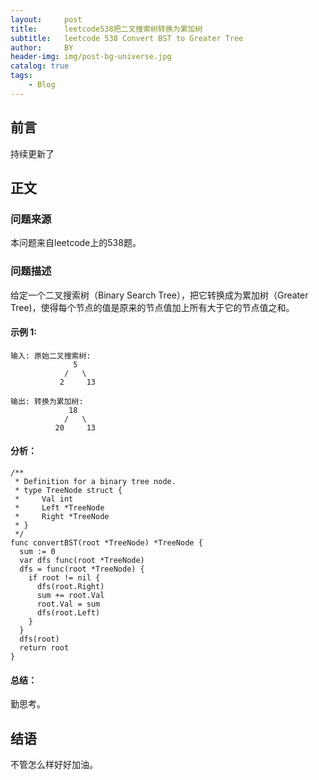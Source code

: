 ```yaml
---
layout:     post
title:      leetcode538把二叉搜索树转换为累加树
subtitle:   leetcode 538 Convert BST to Greater Tree
author:     BY
header-img: img/post-bg-universe.jpg
catalog: true
tags:
    - Blog
---
```



## 前言

持续更新了

## 正文

### 问题来源

本问题来自leetcode上的538题。  

### 问题描述

给定一个二叉搜索树（Binary Search Tree），把它转换成为累加树（Greater Tree)，使得每个节点的值是原来的节点值加上所有大于它的节点值之和。  

#### 示例 1:
```
输入: 原始二叉搜索树:
              5
            /   \
           2     13

输出: 转换为累加树:
             18
            /   \
          20     13
```

#### 分析：  
```
/**
 * Definition for a binary tree node.
 * type TreeNode struct {
 *     Val int
 *     Left *TreeNode
 *     Right *TreeNode
 * }
 */
func convertBST(root *TreeNode) *TreeNode {
  sum := 0
  var dfs func(root *TreeNode)
  dfs = func(root *TreeNode) {
    if root != nil {
      dfs(root.Right)
      sum += root.Val
      root.Val = sum
      dfs(root.Left)
    }
  }
  dfs(root)
  return root
}
```

#### 总结：
勤思考。  

## 结语
不管怎么样好好加油。
